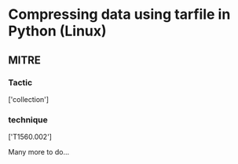 # Compressing data using tarfile in Python (Linux)

## MITRE

### Tactic
['collection']

### technique
['T1560.002']

Many more to do...
